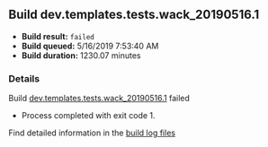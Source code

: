 ## Build dev.templates.tests.wack_20190516.1
- **Build result:** `failed`
- **Build queued:** 5/16/2019 7:53:40 AM
- **Build duration:** 1230.07 minutes
### Details
Build [dev.templates.tests.wack_20190516.1](https://winappstudio.visualstudio.com/web/build.aspx?pcguid=a4ef43be-68ce-4195-a619-079b4d9834c2&builduri=vstfs%3a%2f%2f%2fBuild%2fBuild%2f27969) failed

+ Process completed with exit code 1.

Find detailed information in the [build log files](https://uwpctdiags.blob.core.windows.net/buildlogs/dev.templates.tests.wack_20190516.1_logs.zip)
